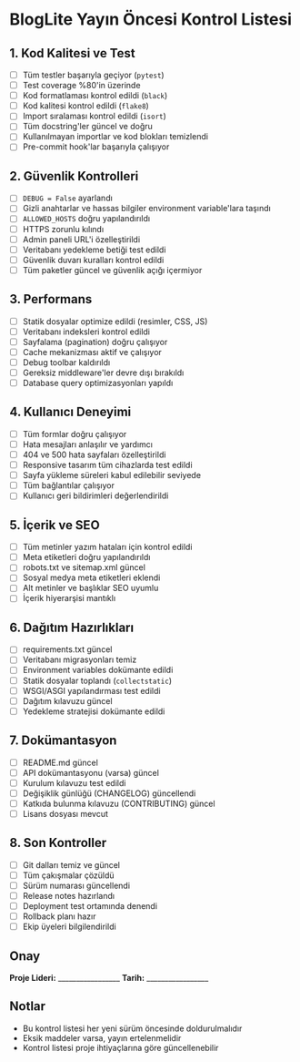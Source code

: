 # BlogLite Yayın Öncesi Kontrol Listesi

## 1. Kod Kalitesi ve Test

- [ ] Tüm testler başarıyla geçiyor (`pytest`)
- [ ] Test coverage %80'in üzerinde
- [ ] Kod formatlaması kontrol edildi (`black`)
- [ ] Kod kalitesi kontrol edildi (`flake8`)
- [ ] Import sıralaması kontrol edildi (`isort`)
- [ ] Tüm docstring'ler güncel ve doğru
- [ ] Kullanılmayan importlar ve kod blokları temizlendi
- [ ] Pre-commit hook'lar başarıyla çalışıyor

## 2. Güvenlik Kontrolleri

- [ ] `DEBUG = False` ayarlandı
- [ ] Gizli anahtarlar ve hassas bilgiler environment variable'lara taşındı
- [ ] `ALLOWED_HOSTS` doğru yapılandırıldı
- [ ] HTTPS zorunlu kılındı
- [ ] Admin paneli URL'i özelleştirildi
- [ ] Veritabanı yedekleme betiği test edildi
- [ ] Güvenlik duvarı kuralları kontrol edildi
- [ ] Tüm paketler güncel ve güvenlik açığı içermiyor

## 3. Performans

- [ ] Statik dosyalar optimize edildi (resimler, CSS, JS)
- [ ] Veritabanı indeksleri kontrol edildi
- [ ] Sayfalama (pagination) doğru çalışıyor
- [ ] Cache mekanizması aktif ve çalışıyor
- [ ] Debug toolbar kaldırıldı
- [ ] Gereksiz middleware'ler devre dışı bırakıldı
- [ ] Database query optimizasyonları yapıldı

## 4. Kullanıcı Deneyimi

- [ ] Tüm formlar doğru çalışıyor
- [ ] Hata mesajları anlaşılır ve yardımcı
- [ ] 404 ve 500 hata sayfaları özelleştirildi
- [ ] Responsive tasarım tüm cihazlarda test edildi
- [ ] Sayfa yükleme süreleri kabul edilebilir seviyede
- [ ] Tüm bağlantılar çalışıyor
- [ ] Kullanıcı geri bildirimleri değerlendirildi

## 5. İçerik ve SEO

- [ ] Tüm metinler yazım hataları için kontrol edildi
- [ ] Meta etiketleri doğru yapılandırıldı
- [ ] robots.txt ve sitemap.xml güncel
- [ ] Sosyal medya meta etiketleri eklendi
- [ ] Alt metinler ve başlıklar SEO uyumlu
- [ ] İçerik hiyerarşisi mantıklı

## 6. Dağıtım Hazırlıkları

- [ ] requirements.txt güncel
- [ ] Veritabanı migrasyonları temiz
- [ ] Environment variables dokümante edildi
- [ ] Statik dosyalar toplandı (`collectstatic`)
- [ ] WSGI/ASGI yapılandırması test edildi
- [ ] Dağıtım kılavuzu güncel
- [ ] Yedekleme stratejisi dokümante edildi

## 7. Dokümantasyon

- [ ] README.md güncel
- [ ] API dokümantasyonu (varsa) güncel
- [ ] Kurulum kılavuzu test edildi
- [ ] Değişiklik günlüğü (CHANGELOG) güncellendi
- [ ] Katkıda bulunma kılavuzu (CONTRIBUTING) güncel
- [ ] Lisans dosyası mevcut

## 8. Son Kontroller

- [ ] Git dalları temiz ve güncel
- [ ] Tüm çakışmalar çözüldü
- [ ] Sürüm numarası güncellendi
- [ ] Release notes hazırlandı
- [ ] Deployment test ortamında denendi
- [ ] Rollback planı hazır
- [ ] Ekip üyeleri bilgilendirildi

## Onay

**Proje Lideri:** _________________
**Tarih:** _________________

## Notlar

- Bu kontrol listesi her yeni sürüm öncesinde doldurulmalıdır
- Eksik maddeler varsa, yayın ertelenmelidir
- Kontrol listesi proje ihtiyaçlarına göre güncellenebilir
